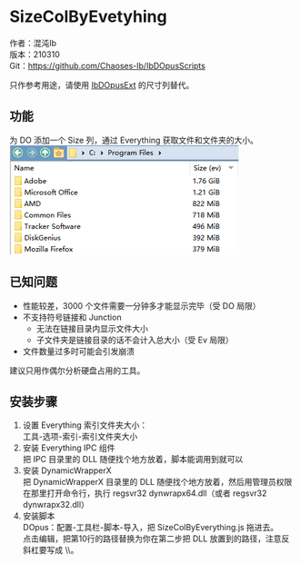 # SizeColByEvetyhing
作者：混沌Ib  
版本：210310  
Git：https://github.com/Chaoses-Ib/IbDOpusScripts  

只作参考用途，请使用 [IbDOpusExt](https://github.com/Chaoses-Ib/IbDOpusExt) 的尺寸列替代。

## 功能
为 DO 添加一个 Size 列，通过 Everything 获取文件和文件夹的大小。  
![Preview](Preview.png)

## 已知问题
* 性能较差，3000 个文件需要一分钟多才能显示完毕（受 DO 局限）
* 不支持符号链接和 Junction
	* 无法在链接目录内显示文件大小
	* 子文件夹是链接目录的话不会计入总大小（受 Ev 局限）
* 文件数量过多时可能会引发崩溃

建议只用作偶尔分析硬盘占用的工具。

## 安装步骤
1. 设置 Everything 索引文件夹大小：  
工具-选项-索引-索引文件夹大小
1. 安装 Everything IPC 组件  
把 IPC 目录里的 DLL 随便找个地方放着，脚本能调用到就可以
1. 安装 DynamicWrapperX  
把 DynamicWrapperX 目录里的 DLL 随便找个地方放着，然后用管理员权限在那里打开命令行，执行 regsvr32 dynwrapx64.dll（或者 regsvr32 dynwrapx32.dll）
1. 安装脚本  
DOpus：配置-工具栏-脚本-导入，把 SizeColByEverything.js 拖进去。  
点击编辑，把第10行的路径替换为你在第二步把 DLL 放置到的路径，注意反斜杠要写成 \\\\。